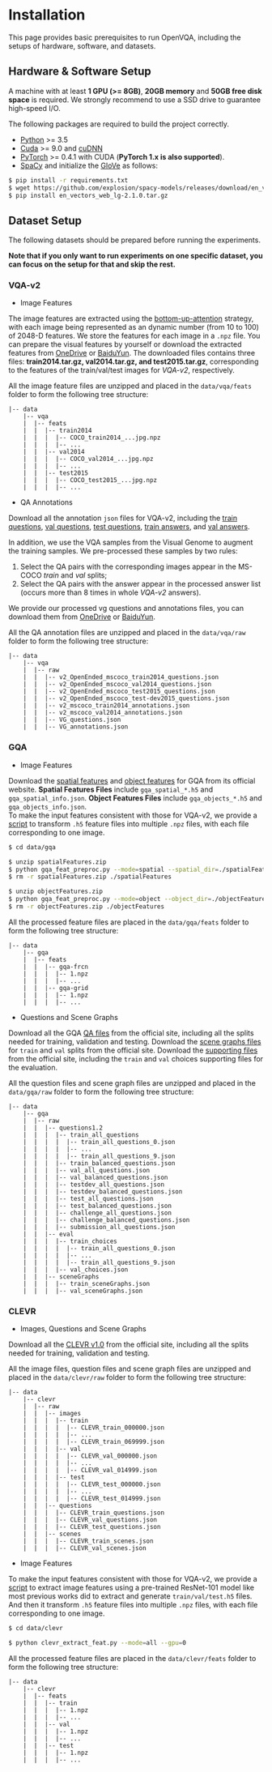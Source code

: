 # Installation

This page provides basic prerequisites to run OpenVQA, including the setups of hardware, software, and datasets.

## Hardware & Software Setup

A machine with at least **1 GPU (>= 8GB)**, **20GB memory** and **50GB free disk space** is required.  We strongly recommend to use a SSD drive to guarantee high-speed I/O.

The following packages are required to build the project correctly.

- [Python](https://www.python.org/downloads/) >= 3.5
- [Cuda](https://developer.nvidia.com/cuda-toolkit) >= 9.0 and [cuDNN](https://developer.nvidia.com/cudnn)
- [PyTorch](http://pytorch.org/) >= 0.4.1 with CUDA (**PyTorch 1.x is also supported**).
- [SpaCy](https://spacy.io/) and initialize the [GloVe](https://github.com/explosion/spacy-models/releases/download/en_vectors_web_lg-2.1.0/en_vectors_web_lg-2.1.0.tar.gz) as follows:

```bash
$ pip install -r requirements.txt
$ wget https://github.com/explosion/spacy-models/releases/download/en_vectors_web_lg-2.1.0/en_vectors_web_lg-2.1.0.tar.gz -O en_vectors_web_lg-2.1.0.tar.gz
$ pip install en_vectors_web_lg-2.1.0.tar.gz
```

## Dataset Setup

The following datasets should be prepared before running the experiments. 

**Note that if you only want to run experiments on one specific dataset, you can focus on the setup for that and skip the rest.** 

### VQA-v2

- Image Features

The image features are extracted using the [bottom-up-attention](https://github.com/peteanderson80/bottom-up-attention) strategy, with each image being represented as an dynamic number (from 10 to 100) of 2048-D features. We store the features for each image in a `.npz` file. You can prepare the visual features by yourself or download the extracted features from [OneDrive](https://awma1-my.sharepoint.com/:f:/g/personal/yuz_l0_tn/EsfBlbmK1QZFhCOFpr4c5HUBzUV0aH2h1McnPG1jWAxytQ?e=2BZl8O) or [BaiduYun](https://pan.baidu.com/s/1C7jIWgM3hFPv-YXJexItgw#list/path=%2F). The downloaded files contains three files: **train2014.tar.gz, val2014.tar.gz, and test2015.tar.gz**, corresponding to the features of the train/val/test images for *VQA-v2*, respectively. 

All the image feature files are unzipped and placed in the `data/vqa/feats` folder to form the following tree structure:

```
|-- data
	|-- vqa
	|  |-- feats
	|  |  |-- train2014
	|  |  |  |-- COCO_train2014_...jpg.npz
	|  |  |  |-- ...
	|  |  |-- val2014
	|  |  |  |-- COCO_val2014_...jpg.npz
	|  |  |  |-- ...
	|  |  |-- test2015
	|  |  |  |-- COCO_test2015_...jpg.npz
	|  |  |  |-- ...
```

- QA Annotations

Download all the annotation `json` files for VQA-v2, including the [train questions](https://s3.amazonaws.com/cvmlp/vqa/mscoco/vqa/v2_Questions_Train_mscoco.zip), [val questions](https://s3.amazonaws.com/cvmlp/vqa/mscoco/vqa/v2_Questions_Val_mscoco.zip), [test questions](https://s3.amazonaws.com/cvmlp/vqa/mscoco/vqa/v2_Questions_Test_mscoco.zip), [train answers](https://s3.amazonaws.com/cvmlp/vqa/mscoco/vqa/v2_Annotations_Train_mscoco.zip), and [val answers](https://s3.amazonaws.com/cvmlp/vqa/mscoco/vqa/v2_Annotations_Val_mscoco.zip). 

In addition, we use the VQA samples from the Visual Genome to augment the training samples. We pre-processed these samples by two rules: 

1. Select the QA pairs with the corresponding images appear in the MS-COCO *train* and *val* splits; 
2. Select the QA pairs with the answer appear in the processed answer list (occurs more than 8 times in whole *VQA-v2* answers).

We provide our processed vg questions and annotations files, you can download them from [OneDrive](https://awma1-my.sharepoint.com/:f:/g/personal/yuz_l0_tn/EmVHVeGdck1IifPczGmXoaMBFiSvsegA6tf_PqxL3HXclw) or [BaiduYun](https://pan.baidu.com/s/1QCOtSxJGQA01DnhUg7FFtQ#list/path=%2F).

All the QA annotation files are unzipped and placed in the `data/vqa/raw` folder to form the following tree structure:

```
|-- data
	|-- vqa
	|  |-- raw
	|  |  |-- v2_OpenEnded_mscoco_train2014_questions.json
	|  |  |-- v2_OpenEnded_mscoco_val2014_questions.json
	|  |  |-- v2_OpenEnded_mscoco_test2015_questions.json
	|  |  |-- v2_OpenEnded_mscoco_test-dev2015_questions.json
	|  |  |-- v2_mscoco_train2014_annotations.json
	|  |  |-- v2_mscoco_val2014_annotations.json
	|  |  |-- VG_questions.json
	|  |  |-- VG_annotations.json

```

### GQA

- Image Features
  
Download the [spatial features](https://nlp.stanford.edu/data/gqa/spatialFeatures.zip) and [object features](https://nlp.stanford.edu/data/gqa/objectFeatures.zip) for GQA from its official website. **Spatial Features Files** include `gqa_spatial_*.h5` and `gqa_spatial_info.json`. **Object Features Files** include `gqa_objects_*.h5` and `gqa_objects_info.json`.  
To make the input features consistent with those for VQA-v2, we provide a [script](https://github.com/MILVLG/openvqa/tree/master/data/gqa/gqa_feat_preproc.py) to transform `.h5` feature files into multiple `.npz` files, with each file corresponding to one image. 

```bash
$ cd data/gqa

$ unzip spatialFeatures.zip
$ python gqa_feat_preproc.py --mode=spatial --spatial_dir=./spatialFeatures --out_dir=./feats/gqa-grid
$ rm -r spatialFeatures.zip ./spatialFeatures

$ unzip objectFeatures.zip
$ python gqa_feat_preproc.py --mode=object --object_dir=./objectFeatures --out_dir=./feats/gqa-frcn
$ rm -r objectFeatures.zip ./objectFeatures
```

All the processed feature files are placed in the `data/gqa/feats` folder to form the following tree structure:

```
|-- data
	|-- gqa
	|  |-- feats
	|  |  |-- gqa-frcn
	|  |  |  |-- 1.npz
	|  |  |  |-- ...
	|  |  |-- gqa-grid
	|  |  |  |-- 1.npz
	|  |  |  |-- ...
```

- Questions and Scene Graphs

Download all the GQA [QA files](https://nlp.stanford.edu/data/gqa/questions1.2.zip) from the official site, including all the splits needed for training, validation and testing. Download the [scene graphs files](https://nlp.stanford.edu/data/gqa/sceneGraphs.zip) for `train` and `val` splits from the official site. Download  the [supporting files](https://nlp.stanford.edu/data/gqa/eval.zip) from the official site, including the `train` and `val` choices supporting files for the evaluation.  

All the question files and scene graph files are unzipped and placed in the `data/gqa/raw` folder to form the following tree structure:

```
|-- data
	|-- gqa
	|  |-- raw
	|  |  |-- questions1.2
	|  |  |  |-- train_all_questions
	|  |  |  |  |-- train_all_questions_0.json
	|  |  |  |  |-- ...
	|  |  |  |  |-- train_all_questions_9.json
	|  |  |  |-- train_balanced_questions.json
	|  |  |  |-- val_all_questions.json
	|  |  |  |-- val_balanced_questions.json
	|  |  |  |-- testdev_all_questions.json
	|  |  |  |-- testdev_balanced_questions.json
	|  |  |  |-- test_all_questions.json
	|  |  |  |-- test_balanced_questions.json
	|  |  |  |-- challenge_all_questions.json
	|  |  |  |-- challenge_balanced_questions.json
	|  |  |  |-- submission_all_questions.json
	|  |  |-- eval
	|  |  |  |-- train_choices
	|  |  |  |  |-- train_all_questions_0.json
	|  |  |  |  |-- ...
	|  |  |  |  |-- train_all_questions_9.json
	|  |  |  |-- val_choices.json
	|  |  |-- sceneGraphs
	|  |  |  |-- train_sceneGraphs.json
	|  |  |  |-- val_sceneGraphs.json
```

### CLEVR

- Images, Questions and Scene Graphs

Download all the [CLEVR v1.0](https://dl.fbaipublicfiles.com/clevr/CLEVR_v1.0.zip) from the official site, including all the splits needed for training, validation and testing.  

All the image files, question files and scene graph files are unzipped and placed in the `data/clevr/raw` folder to form the following tree structure:

```
|-- data
	|-- clevr
	|  |-- raw
	|  |  |-- images
	|  |  |  |-- train
	|  |  |  |  |-- CLEVR_train_000000.json
	|  |  |  |  |-- ...
	|  |  |  |  |-- CLEVR_train_069999.json
	|  |  |  |-- val
	|  |  |  |  |-- CLEVR_val_000000.json
	|  |  |  |  |-- ...
	|  |  |  |  |-- CLEVR_val_014999.json
	|  |  |  |-- test
	|  |  |  |  |-- CLEVR_test_000000.json
	|  |  |  |  |-- ...
	|  |  |  |  |-- CLEVR_test_014999.json
	|  |  |-- questions
	|  |  |  |-- CLEVR_train_questions.json
	|  |  |  |-- CLEVR_val_questions.json
	|  |  |  |-- CLEVR_test_questions.json
	|  |  |-- scenes
	|  |  |  |-- CLEVR_train_scenes.json
	|  |  |  |-- CLEVR_val_scenes.json
```

- Image Features
  
To make the input features consistent with those for VQA-v2, we provide a [script](https://github.com/MILVLG/openvqa/tree/master/data/clevr/clevr_extract_feat.py) to extract image features using a pre-trained ResNet-101 model like most previous works did to extract and generate `train/val/test.h5` files. And then it transform `.h5` feature files into multiple `.npz` files, with each file corresponding to one image. 

```bash
$ cd data/clevr

$ python clevr_extract_feat.py --mode=all --gpu=0
```

All the processed feature files are placed in the `data/clevr/feats` folder to form the following tree structure:

```
|-- data
	|-- clevr
	|  |-- feats
	|  |  |-- train
	|  |  |  |-- 1.npz
	|  |  |  |-- ...
	|  |  |-- val
	|  |  |  |-- 1.npz
	|  |  |  |-- ...
	|  |  |-- test
	|  |  |  |-- 1.npz
	|  |  |  |-- ...
```